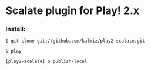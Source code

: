 Scalate plugin for Play! 2.x
============================

### Install:

`
$ git clone git://github.com/kalmiz/play2-scalate.git
`

`
$ play 
`

`
[play2-scalate] $ publish-local
`
